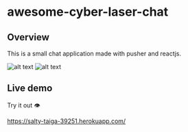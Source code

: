 # awesome-cyber-laser-chat


## Overview

This is a small chat application made with pusher and reactjs.

![alt text](https://github.com/Dimnez/awesome-cyber-laser-chat/blob/master/screenshots/app.PNG?raw=true) ![alt text](https://github.com/Dimnez/awesome-cyber-laser-chat/blob/master/screenshots/screenshot.PNG?raw=true)

## Live demo

Try it out 👁

https://salty-taiga-39251.herokuapp.com/

